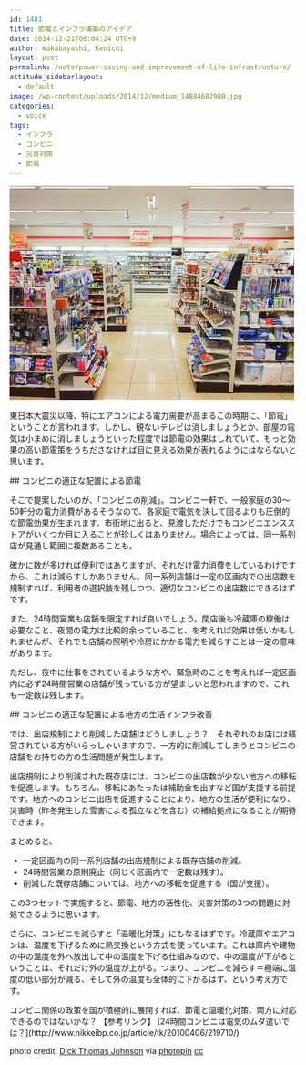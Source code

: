 ```yaml
---
id: 1481
title: 節電とインフラ構築のアイデア
date: 2014-12-21T06:04:24 UTC+9
author: Wakabayashi, Kenichi
layout: post
permalink: /note/power-saving-and-improvement-of-life-infrastructure/
attitude_sidebarlayout:
  - default
image: /wp-content/uploads/2014/12/medium_14884682980.jpg
categories:
  - voice
tags:
  - インフラ
  - コンビニ
  - 災害対策
  - 節電
---
```

![convinience store](/assets/images/2014/12/medium_14884682980.jpg)
<p>
東日本大震災以降、特にエアコンによる電力需要が高まるこの時期に、「節電」ということが言われます。しかし、観ないテレビは消しましょうとか、部屋の電気は小まめに消しましょうといった程度では節電の効果はしれていて、もっと効果の高い節電策をうちださなければ目に見える効果が表れるようにはならないと思います。
</p>
## コンビニの適正な配置による節電
<p>
そこで提案したいのが、「コンビニの削減」。コンビニ一軒で、一般家庭の30〜50軒分の電力消費があるそうなので、各家庭で電気を決して回るよりも圧倒的な節電効果が生まれます。市街地に出ると、見渡しただけでもコンビニエンスストアがいくつか目に入ることが珍しくはありません。場合によっては、同一系列店が見通し範囲に複数あることも。
</p>
<p>
確かに数が多ければ便利ではありますが、それだけ電力消費をしているわけですから、これは減らすしかありません。同一系列店舗は一定の区画内での出店数を規制すれば、利用者の選択肢を残しつつ、適切なコンビニの出店数にできるはずです。
</p>
<p>
また、24時間営業も店舗を限定すれば良いでしょう。閉店後も冷蔵庫の稼働は必要なこと、夜間の電力は比較的余っていること、を考えれば効果は低いかもしれませんが、それでも店舗の照明や冷房にかかる電力を減らすことは一定の意味があります。
</p>
<p>
ただし、夜中に仕事をされているような方や、緊急時のことを考えれば一定区画内に必ず24時間営業の店舗が残っている方が望ましいと思われますので、これも一定数は残します。
</p>
## コンビニの適正な配置による地方の生活インフラ改善
<p>
では、出店規制により削減した店舗はどうしましょう？　それぞれのお店には経営されている方がいらっしゃいますので、一方的に削減してしまうとコンビニの店舗をお持ちの方の生活問題が発生します。
</p>
<p>
出店規制により削減された既存店には、コンビニの出店数が少ない地方への移転を促進します。もちろん、移転にあたったは補助金を出すなど国が支援する前提です。地方へのコンビニ出店を促進することにより、地方の生活が便利になり、災害時（昨冬発生した雪害による孤立などを含む）の補給拠点になることが期待できます。
</p>
<p>
まとめると、

- 一定区画内の同一系列店舗の出店規制による既存店舗の削減。
- 24時間営業の原則廃止（同じく区画内で一定数は残す）。
- 削減した既存店舗については、地方への移転を促進する（国が支援）。

この3つセットで実施すると、節電、地方の活性化、災害対策の3つの問題に対処できるように思います。
</p>
<p>
さらに、コンビニを減らすと「温暖化対策」にもなるはずです。冷蔵庫やエアコンは、温度を下げるために熱交換という方式を使っています。これは庫内や建物の中の温度を外へ放出して中の温度を下げる仕組みなので、中の温度が下がるということは、それだけ外の温度が上がる。つまり、コンビニを減らす＝極端に温度の低い部分が減る、そして外の温度も全体的に下がるはず、という考え方です。
</p>
<p>
コンビニ関係の政策を国が積極的に展開すれば、節電と温暖化対策、両方に対応できるのではないかな？
【参考リンク】
[24時間コンビニは電気のムダ遣いでは？](http://www.nikkeibp.co.jp/article/tk/20100406/219710/)
</p>

photo credit: [Dick Thomas Johnson](https://www.flickr.com/photos/31029865@N06/14884682980/) via [photopin](http://photopin.com) [cc](http://creativecommons.org/licenses/by/2.0/)